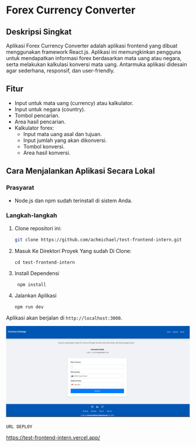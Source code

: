 # Forex Currency Converter

## Deskripsi Singkat
Aplikasi Forex Currency Converter adalah aplikasi frontend yang dibuat menggunakan framework React.js. Aplikasi ini memungkinkan pengguna untuk mendapatkan informasi forex berdasarkan mata uang atau negara, serta melakukan kalkulasi konversi mata uang. Antarmuka aplikasi didesain agar sederhana, responsif, dan user-friendly.

## Fitur
- Input untuk mata uang (currency) atau kalkulator.
- Input untuk negara (country).
- Tombol pencarian.
- Area hasil pencarian.
- Kalkulator forex:
  - Input mata uang asal dan tujuan.
  - Input jumlah yang akan dikonversi.
  - Tombol konversi.
  - Area hasil konversi.

## Cara Menjalankan Aplikasi Secara Lokal

### Prasyarat
- Node.js dan npm sudah terinstall di sistem Anda.

### Langkah-langkah
1. Clone repositori ini:
   ```sh
   git clone https://github.com/achmichael/test-frontend-intern.git
   ```
2. Masuk Ke Direktori Proyek Yang sudah Di Clone:
   ```
   cd test-frontend-intern
   ```
3. Install Dependensi

   ```
    npm install
   ```
4. Jalankan Aplikasi

   ```
   npm run dev
   ```

Aplikasi akan berjalan di `http://localhost:3000`.



![Screenshot](src/assets/ss.png)


`URL DEPLOY`

https://test-frontend-intern.vercel.app/